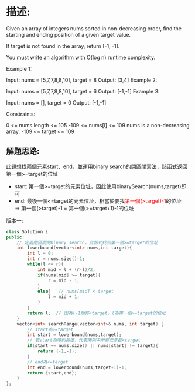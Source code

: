 # 描述:
Given an array of integers nums sorted in non-decreasing order, find the starting and ending position of a given target value.

If target is not found in the array, return [-1, -1].

You must write an algorithm with O(log n) runtime complexity.

Example 1:

Input: nums = [5,7,7,8,8,10], target = 8
Output: [3,4]
Example 2:

Input: nums = [5,7,7,8,8,10], target = 6
Output: [-1,-1]
Example 3:

Input: nums = [], target = 0
Output: [-1,-1]
 

Constraints:

0 <= nums.length <= 105
-109 <= nums[i] <= 109
nums is a non-decreasing array.
-109 <= target <= 109

## 解題思路:
此題想找兩個元素start、end，並運用binary search的閉區間寫法，該函式返回第一個>=target的位址
* start: 第一個>=target的元素位址，因此使用binarySearch(nums,target)即可
* end: 最後一個<=target的元素位址，相當於要找<font color = 'red'>第一個(>target)-1</font>的位址  
=> 第一個(>target)-1 = 第一個(>=target+1)-1的位址

版本一:
```C++
class Solution {
public:
    // 定義閉區間的binary search，此函式找到第一個>=target的位址
    int lowerbound(vector<int> nums,int target){
        int l = 0;
        int r = nums.size()-1;
        while(l <= r){
            int mid = l + (r-l)/2;
            if(nums[mid] >= target){
                r = mid - 1;
            }
            else{   // nums[mid] < target
                l = mid + 1;
            }
        }
        return l;  // 因為l-1始終<target，l為第一個>=target的位址
    }
    vector<int> searchRange(vector<int>& nums, int target) {
        // start為>=target
        int start = lowerbound(nums,target);
        // 若start為陣列長度，代表陣列中所有元素都<target
        if(start == nums.size() || nums[start] != target){
            return {-1,-1};
        }
        // end為<=target 
        int end = lowerbound(nums,target+1)-1;
        return {start,end};
    }
};
```